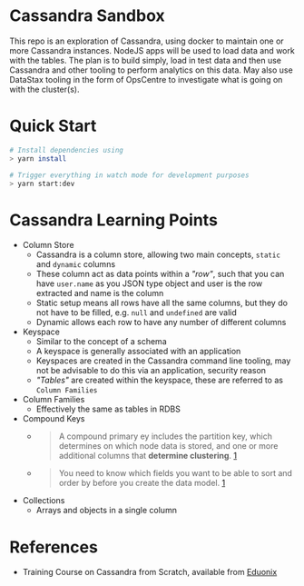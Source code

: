 # Cassandra Sandbox
This repo is an exploration of Cassandra, using docker to maintain one or more Cassandra instances. NodeJS apps will be used to load data and work with the tables. The plan is to build simply, load in test data and then use Cassandra and other tooling to perform analytics on this data. May also use DataStax tooling in the form of OpsCentre to investigate what is going on with the cluster(s).

# Quick Start

```sh
# Install dependencies using
> yarn install

# Trigger everything in watch mode for development purposes
> yarn start:dev
```

# Cassandra Learning Points

* Column Store
  * Cassandra is a column store, allowing two main concepts, `static` and `dynamic` columns
  * These column act as data points within a *"row"*, such that you can have `user.name` as you JSON type object and user is the row extracted and name is the column
  * Static setup means all rows have all the same columns, but they do not have to be filled, e.g. `null` and `undefined` are valid
  * Dynamic allows each row to have any number of different columns
* Keyspace
  * Similar to the concept of a schema
  * A keyspace is generally associated with an application
  * Keyspaces are created in the Cassandra command line tooling, may not be advisable to do this via an application, security reason
  * *"Tables"* are created within the keyspace, these are referred to as `Column Families`
* Column Families
  * Effectively the same as tables in RDBS
* Compound Keys
  * > A compound primary ey includes the partition key, which determines on which node data is stored, and one or more additional columns that **determine clustering**.  [1]
  * > You need to know which fields you want to be able to sort and order by before you create the data model. [1]
* Collections
  * Arrays and objects in a single column


# References
* Training Course on Cassandra from Scratch, available from [Eduonix][1]


[1]: https://www.eduonix.com/dashboard/Learn-Apache-Cassandra-from-Scratch/